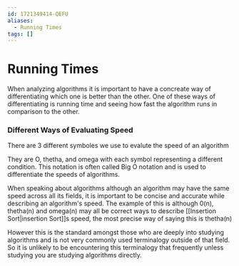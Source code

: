 ```yaml
---
id: 1721349414-QEFU
aliases:
  - Running Times
tags: []
---
```


# Running Times
When analyzing algorithms it is important to have a concreate way of differentiating which one is better than the other. One of these ways of differentiating is running time and seeing how fast the algorithm runs in comparison to the other. 

### Different Ways of Evaluating Speed
There are 3 different symboles we use to evalute the speed of an algorithm 

They are O, thetha, and omega with each symbol representing a different condition. This notation is often called Big O notation and is used to differentiate the speeds of algorithms. 

When speaking about algorithms although an algorithm may have the same speed across all its fields, it is important to be concise and accurate while describing an algorithm's speed. The example of this is although 0(n), thetha(n) and omega(n) may all be correct ways to describe [[Insertion Sort|insertion Sort]]s speed, the most precise way of saying this is thetha(n)

However this is the standard amongst those who are deeply into studying algorithms and is not very commonly used terminalogy outside of that field. So it is unlikely to be encountering this terminalogy that frequently unless studying you are studying algorithms directly. 
